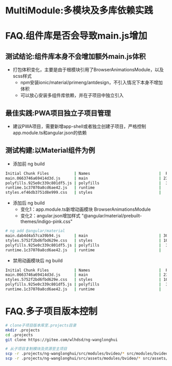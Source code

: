 # MultiModule:多模块及多库依赖实践

# FAQ.组件库是否会导致main.js增加

## 测试结论:组件库本身不会增加额外main.js体积
- 打包体积变化，主要是由于根模块引用了BrowserAnimationsModule，以及scss样式
    - npm安装ionic/material/primeng/antdesign，不引入情况下本身不增加体积
    - 可以放心安装多组件库依赖，并在子项目中独立引入

## 最佳实践:PWA项目独立子项目管理
- 建议PWA项目，需要新增app-shell或者独立创建子项目，严格控制app.module.ts和angular.json的依赖


## 测试构建:以Material组件为例
- 添加前 ng build

``` sh 
Initial Chunk Files           | Names                              |  Raw Size | Estimated Transfer Size
main.0663746a69414d3d.js      | main                               | 236.55 kB |                65.33 kB
polyfills.925e0c339c801df5.js | polyfills                          |  33.08 kB |                10.65 kB
runtime.1c37070a8cd6ae42.js   | runtime                            |   2.72 kB |                 1.30 kB
styles.ef46db3751d8e999.css   | styles                             |   0 bytes |    
```

- 添加后 ng build
    - 变化1：app.module.ts新增动画模块 BrowserAnimationsModule
    - 变化2：angular.json增加样式 "@angular/material/prebuilt-themes/indigo-pink.css"
        

``` sh
# ng add @angular/material
main.dab4d4a57ca39b94.js      | main                               | 301.63 kB |                81.77 kB
styles.5752f2bd6fbd629e.css   | styles                             | 108.47 kB |                 9.37 kB
polyfills.925e0c339c801df5.js | polyfills                          |  33.08 kB |                10.65 kB
runtime.1c37070a8cd6ae42.js   | runtime                            |   2.72 kB |                 1.30 kB
```

- 禁用动画模块后 ng build

``` sh
Initial Chunk Files           | Names                              |  Raw Size | Estimated Transfer Size
main.0663746a69414d3d.js      | main                               | 236.55 kB |                65.33 kB
styles.5752f2bd6fbd629e.css   | styles                             | 108.47 kB |                 9.37 kB
polyfills.925e0c339c801df5.js | polyfills                          |  33.08 kB |                10.65 kB
runtime.1c37070a8cd6ae42.js   | runtime                            |   2.72 kB |                 1.30 kB
```

# FAQ.多子项目版本控制

``` sh
# clone子项目版本库至.projects目录
mkdir .projects
cd .projects
git clone https://gitee.com/wlhdsd/ng-wanglonghui

# 从子项目复制模块及资源至主项目
scp -r .projects/ng-wanglonghui/src/modules/bvideo/* src/modules/bvideo
scp -r .projects/ng-wanglonghui/src/assets/modules/bvideo/* src/assets/modules/bvideo
```